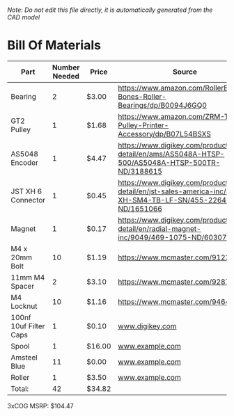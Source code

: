 ###### Note: Do not edit this file directly, it is automatically generated from the CAD model 
# Bill Of Materials 
 |Part|Number Needed|Price|Source| 
 |----|----------|-----|-----|
|Bearing|2|$3.00|https://www.amazon.com/RollerBones-Bones-Roller-Bearings/dp/B0094J6GQ0|
|GT2 Pulley|1|$1.68|https://www.amazon.com/ZRM-Timing-Pulley-Printer-Accessory/dp/B07L54BSXS|
|AS5048 Encoder|1|$4.47|https://www.digikey.com/product-detail/en/ams/AS5048A-HTSP-500/AS5048A-HTSP-500TR-ND/3188615|
|JST XH 6 Connector|1|$0.45|https://www.digikey.com/product-detail/en/jst-sales-america-inc/S6B-XH-SM4-TB-LF-SN/455-2264-2-ND/1651066|
|Magnet|1|$0.17|https://www.digikey.com/product-detail/en/radial-magnet-inc/9049/469-1075-ND/6030786|
|M4 x 20mm Bolt|10|$1.19|https://www.mcmaster.com/91239a152|
|11mm M4 Spacer|2|$3.10|https://www.mcmaster.com/92871a311|
|M4 Locknut|10|$1.16|https://www.mcmaster.com/94645a101|
|100nf 10uf Filter Caps|1|$0.10|www.digikey.com|
|Spool|1|$16.00|www.example.com|
|Amsteel Blue|11|$0.00|www.example.com|
|Roller|1|$3.50|www.example.com|
|Total: |42|$34.82| |

 3xCOG MSRP: $104.47